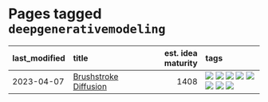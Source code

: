 # Pages tagged `deepgenerativemodeling`

|last_modified|title|est. idea maturity|tags
|:---|:---|---:|:---|
|2023-04-07|[Brushstroke Diffusion](../brushstroke-diffusion.md)|1408|[![](https://img.shields.io/badge/tag-artisticstyletransfer-fde018)](../tags/artisticstyletransfer.md) [![](https://img.shields.io/badge/tag-creativity-d3fceb)](../tags/creativity.md) [![](https://img.shields.io/badge/tag-deepgenerativemodeling-e13c2b)](../tags/deepgenerativemodeling.md) [![](https://img.shields.io/badge/tag-experimental-77485f)](../tags/experimental.md) [![](https://img.shields.io/badge/tag-image_processing-3b18a)](../tags/image_processing.md) [![](https://img.shields.io/badge/tag-modeltraining-297b32)](../tags/modeltraining.md) [![](https://img.shields.io/badge/tag-painting-4ed36d)](../tags/painting.md) [![](https://img.shields.io/badge/tag-wip-4072a1)](../tags/wip.md)|